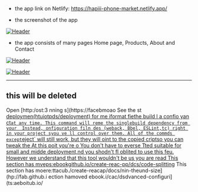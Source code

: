 
- the app link on Netlify: https://hapiii-phone-market.netlify.app/

-  the screenshot of the app

[![Header](https://res.cloudinary.com/hapiii/image/upload/v1668615299/react-apps/skkmusj7q4drfdzqfyqa.png)](https://some-url.dev/)


- the app consists of many pages Home page, Products, About and Contact


[![Header](https://res.cloudinary.com/hapiii/image/upload/v1668716003/react-apps/eot8rwmvg8foqxvqeflc.png)](https://some-url.dev/)


[![Header](https://res.cloudinary.com/hapiii/image/upload/v1668716003/react-apps/enqhe2bcx13nxvfjucuw.png)](https://some-url.dev/)


-------------------------------------------------------------------
this will be deleted
---------------------------------------------------------------------
Open [http:/ost:3
nning s](https://facebmoao
See the st [deploymen(htuiotpds/deployment) for me iformat
fiethe build l a confio yan ct` at any time. This command will reme the singlebuild dependency from your 
Instead, onfiguration filn des (weback, Bbel, ESLint,tc) right in your project syou ve ll control over them. All of the commds except `eject` will still work, but they will oint to the copied criptso you can tweak the At this poit you're o
You don't have to everse  Tted suitable for small and midde deployment,nd you shodn't fl oblited to use this feu. However we understand that this tool wouldn't be us you are read
This section has mveps:ebookgithub.io/create-reac-pp/dcs/code-splitting](htps:facebook.ghub.io/create-react-p/dos/code-splitting)
This section has moere:ttacub./create-reacap/docs/nin-theund-size](hp://fab.github.i
ection hamoved ebook.i/cac/dsdvanced-configuri](ts:aeboitub.io/
